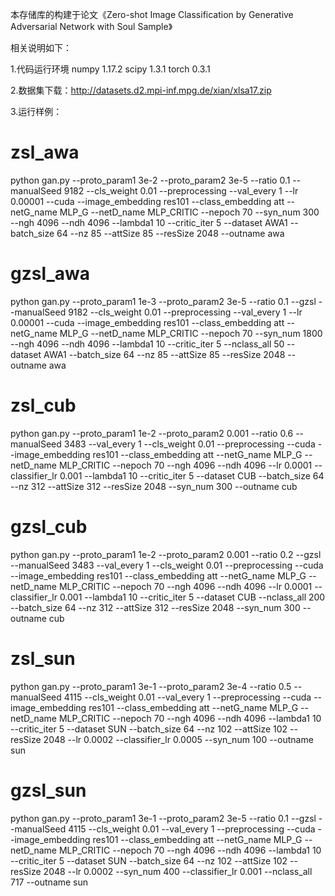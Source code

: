 本存储库的构建于论文《Zero-shot Image Classification by Generative Adversarial Network with Soul Sample》

相关说明如下：

1.代码运行环境
    numpy     1.17.2
    scipy     1.3.1
    torch     0.3.1
    
2.数据集下载：http://datasets.d2.mpi-inf.mpg.de/xian/xlsa17.zip

3.运行样例：
# zsl_awa
python gan.py --proto_param1 3e-2 --proto_param2 3e-5 --ratio 0.1  --manualSeed 9182 --cls_weight 0.01 --preprocessing --val_every 1 --lr 0.00001 --cuda --image_embedding res101 --class_embedding att --netG_name MLP_G --netD_name MLP_CRITIC --nepoch 70 --syn_num 300 --ngh 4096 --ndh 4096 --lambda1 10 --critic_iter 5 --dataset AWA1 --batch_size 64 --nz 85 --attSize 85 --resSize 2048 --outname awa 

# gzsl_awa
python gan.py --proto_param1 1e-3 --proto_param2 3e-5 --ratio 0.1 --gzsl --manualSeed 9182 --cls_weight 0.01 --preprocessing --val_every 1 --lr 0.00001 --cuda --image_embedding res101 --class_embedding att --netG_name MLP_G --netD_name MLP_CRITIC --nepoch 70 --syn_num 1800 --ngh 4096 --ndh 4096 --lambda1 10 --critic_iter 5 --nclass_all 50 --dataset AWA1 --batch_size 64 --nz 85 --attSize 85 --resSize 2048 --outname awa 

# zsl_cub
python gan.py --proto_param1 1e-2 --proto_param2 0.001 --ratio 0.6  --manualSeed 3483 --val_every 1 --cls_weight 0.01 --preprocessing --cuda --image_embedding res101 --class_embedding att --netG_name MLP_G --netD_name MLP_CRITIC --nepoch 70 --ngh 4096 --ndh 4096 --lr 0.0001 --classifier_lr 0.001 --lambda1 10 --critic_iter 5 --dataset CUB --batch_size 64 --nz 312 --attSize 312 --resSize 2048 --syn_num 300 --outname cub 

# gzsl_cub
python gan.py --proto_param1 1e-2 --proto_param2 0.001 --ratio 0.2 --gzsl --manualSeed 3483 --val_every 1 --cls_weight 0.01 --preprocessing --cuda --image_embedding res101 --class_embedding att --netG_name MLP_G --netD_name MLP_CRITIC --nepoch 70 --ngh 4096 --ndh 4096 --lr 0.0001 --classifier_lr 0.001 --lambda1 10 --critic_iter 5 --dataset CUB --nclass_all 200 --batch_size 64 --nz 312 --attSize 312 --resSize 2048 --syn_num 300 --outname cub

# zsl_sun
python gan.py --proto_param1 3e-1 --proto_param2 3e-4 --ratio 0.5  --manualSeed 4115 --cls_weight 0.01 --val_every 1 --preprocessing --cuda --image_embedding res101 --class_embedding att --netG_name MLP_G --netD_name MLP_CRITIC --nepoch 70 --ngh 4096 --ndh 4096 --lambda1 10 --critic_iter 5 --dataset SUN --batch_size 64 --nz 102 --attSize 102 --resSize 2048 --lr 0.0002 --classifier_lr 0.0005 --syn_num 100 --outname sun

# gzsl_sun
python gan.py --proto_param1 3e-1 --proto_param2 3e-5 --ratio 0.1 --gzsl --manualSeed 4115 --cls_weight 0.01 --val_every 1 --preprocessing --cuda --image_embedding res101 --class_embedding att --netG_name MLP_G --netD_name MLP_CRITIC --nepoch 70 --ngh 4096 --ndh 4096 --lambda1 10 --critic_iter 5 --dataset SUN --batch_size 64 --nz 102 --attSize 102 --resSize 2048 --lr 0.0002 --syn_num 400 --classifier_lr 0.001 --nclass_all 717 --outname sun 


